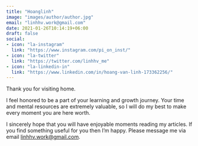 ```yaml
---
title: "Hoanglinh"
image: "images/author/author.jpg"
email: "linhhv.work@gmail.com"
date: 2021-01-26T10:14:19+06:00
draft: false
social:
- icon: "la-instagram"
  link: "https://www.instagram.com/pi_on_inst/"
- icon: "la-twitter"
  link: "https://twitter.com/linhhv_me"
- icon: "la-linkedin-in"
  link: "https://www.linkedin.com/in/hoang-van-linh-173362256/"
---
```


Thank you for visiting home.

I feel honored to be a part of your learning and growth journey. Your time and mental resources are extremely valuable, so I will do my best to make every moment you are here worth.

I sincerely hope that you will have enjoyable moments reading my articles. If you find something useful for you then I’m happy. 
Please message me via email linhhv.work@gmail.com.
